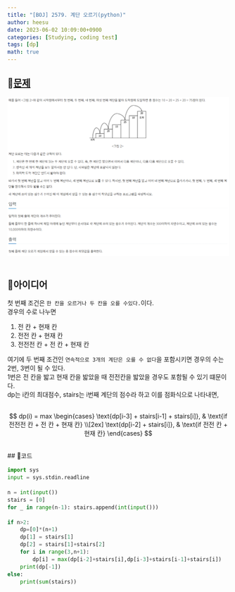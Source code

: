 ```yaml
---
title: "[BOJ] 2579. 계단 오르기(python)"
author: heesu
date: 2023-06-02 10:09:00+0900
categories: [Studying, coding test]
tags: [dp]
math: true
---
```

## 📌[문제](https://www.acmicpc.net/problem/2579)
![Alt text](https://raw.githubusercontent.com/skagmltn7/practice_coding_test/2720e3da4f440617da6439608c560735c8b4cab2/BOJ/img/problem_2579.PNG)
<br><br>

## 💪아이디어<br>
첫 번째 조건은 `한 칸을 오르거나 두 칸을 오를 수있다.`이다. <br>
경우의 수로 나누면<br>
1. 전 칸 + 현재 칸
2. 전전 칸 + 현재 칸
3. 전전전 칸 + 전 칸 + 현재 칸  

여기에 두 번째 조건인 `연속적으로 3개의 계단은 오를 수 없다`을 포함시키면 경우의 수는 2번, 3번이 될 수 있다. <br>
1번은 전 칸을 밟고 현재 칸을 밟았을 때 전전칸을 밟았을 경우도 포함될 수 있기 떄문이다.<br>
dp는 i칸의 최대점수, stairs는 i번째 계단의 점수라 하고 이를 점화식으로 나타내면,<br><br>

$$
dp(i) = max
\begin{cases}
\text{dp[i-3]  + stairs[i-1] + stairs[i]},  & \text{if 전전전 칸 + 전 칸 + 현재 칸} \\[2ex]
\text{dp[i-2] + stairs[i]}, & \text{if 전전 칸 + 현재 칸}
\end{cases}
$$

<br>
## 🥂코드

```python
import sys
input = sys.stdin.readline

n = int(input())
stairs = [0]
for _ in range(n-1): stairs.append(int(input()))

if n>2:
    dp=[0]*(n+1)
    dp[1] = stairs[1]
    dp[2] = stairs[1]+stairs[2]
    for i in range(3,n+1):
        dp[i] = max(dp[i-2]+stairs[i],dp[i-3]+stairs[i-1]+stairs[i])
    print(dp[-1])
else:
    print(sum(stairs))
```